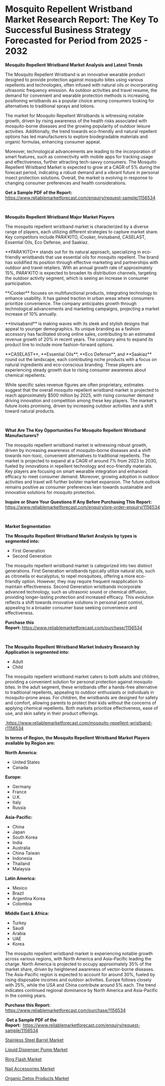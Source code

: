 <p><h1>Mosquito Repellent Wristband Market Research Report: The Key To Successful Business Strategy Forecasted for Period from 2025 - 2032</h1></p><p><strong>Mosquito Repellent Wristband Market Analysis and Latest Trends</strong></p>
<p><p>The Mosquito Repellent Wristband is an innovative wearable product designed to provide protection against mosquito bites using various repellents and technologies, often infused with natural oils or incorporating ultrasonic frequency emission. As outdoor activities and travel resume, the demand for convenient and wearable protection methods is increasing, positioning wristbands as a popular choice among consumers looking for alternatives to traditional sprays and lotions. </p><p>The market for Mosquito Repellent Wristbands is witnessing notable growth, driven by rising awareness of the health risks associated with mosquito-borne diseases and the growing popularity of outdoor leisure activities. Additionally, the trend towards eco-friendly and natural repellent options has led manufacturers to explore biodegradable materials and organic formulas, enhancing consumer appeal. </p><p>Moreover, technological advancements are leading to the incorporation of smart features, such as connectivity with mobile apps for tracking usage and effectiveness, further attracting tech-savvy consumers. The Mosquito Repellent Wristband Market is expected to grow at a CAGR of 5% during the forecast period, indicating a robust demand and a vibrant future in personal insect protection solutions. Overall, the market is evolving in response to changing consumer preferences and health considerations.</p></p>
<p><strong>Get a Sample PDF of the Report:&nbsp;</strong> <a href="https://www.reliablemarketforecast.com/enquiry/request-sample/1156534?utm_campaign=1893&utm_medium=2&utm_source=Github&utm_content=ia&utm_term=05042025&utm_id=mosquito-repellent-wristband">https://www.reliablemarketforecast.com/enquiry/request-sample/1156534</a></p>
<p>&nbsp;</p>
<p><strong>Mosquito Repellent Wristband Major Market Players</strong></p>
<p><p>The mosquito repellent wristband market is characterized by a diverse range of players, each utilizing different strategies to capture market share. Key competitors include PARA'KITO, iCooker, Invisaband, CASELAST, Essential Oils, Eco Defense, and Saakiaz.</p><p>**PARA'KITO** stands out for its natural approach, specializing in eco-friendly wristbands that use essential oils for mosquito repellent. The brand has solidified its position through effective marketing and partnerships with outdoor and travel retailers. With an annual growth rate of approximately 15%, PARA'KITO is expected to broaden its distribution channels, targeting the outdoor activity segment, which is seeing an increase in consumer participation.</p><p>**iCooker** focuses on multifunctional products, integrating technology to enhance usability. It has gained traction in urban areas where consumers prioritize convenience. The company anticipates growth through technological advancements and marketing campaigns, projecting a market increase of 10% annually.</p><p>**Invisaband** is making waves with its sleek and stylish designs that appeal to younger demographics. Its unique branding as a fashion accessory has facilitated strong online sales, contributing to an estimated revenue growth of 20% in recent years. The company aims to expand its product line to include more fashion-forward options.</p><p>**CASELAST**, **Essential Oils**, **Eco Defense**, and **Saakiaz** round out the landscape, each contributing niche products with a focus on natural ingredients and eco-conscious branding. These players are experiencing steady growth due to rising consumer awareness about chemical repellents.</p><p>While specific sales revenue figures are often proprietary, estimates suggest that the overall mosquito repellent wristband market is projected to reach approximately $500 million by 2025, with rising consumer demand driving innovation and competition among these key players. The market's future looks promising, driven by increasing outdoor activities and a shift toward natural products.</p></p>
<p>&nbsp;</p>
<p><strong>What Are The Key Opportunities For Mosquito Repellent Wristband Manufacturers?</strong></p>
<p><p>The mosquito repellent wristband market is witnessing robust growth, driven by increasing awareness of mosquito-borne diseases and a shift towards non-toxic, convenient alternatives to traditional repellents. The market is projected to expand at a CAGR of around 7% from 2023 to 2030, fueled by innovations in repellent technology and eco-friendly materials. Key players are focusing on smart wearable integration and enhanced efficacy to meet consumer demand. Moreover, growing adoption in outdoor activities and travel will further bolster market expansion. The future outlook remains positive as consumer preferences lean towards sustainable and innovative solutions for mosquito protection.</p></p>
<p><strong>Inquire or Share Your Questions If Any Before Purchasing This Report:</strong> <a href="https://www.reliablemarketforecast.com/enquiry/pre-order-enquiry/1156534?utm_campaign=1893&utm_medium=2&utm_source=Github&utm_content=ia&utm_term=05042025&utm_id=mosquito-repellent-wristband">https://www.reliablemarketforecast.com/enquiry/pre-order-enquiry/1156534</a></p>
<p>&nbsp;</p>
<p><strong>Market Segmentation</strong></p>
<p><strong>The Mosquito Repellent Wristband Market Analysis by types is segmented into:</strong></p>
<p><ul><li>First Generation</li><li>Second Generation</li></ul></p>
<p><p>The mosquito repellent wristband market is categorized into two distinct generations. First Generation wristbands typically utilize natural oils, such as citronella or eucalyptus, to repel mosquitoes, offering a more eco-friendly option. However, they may require frequent reapplication to maintain effectiveness. Second Generation wristbands incorporate advanced technology, such as ultrasonic sound or chemical diffusion, providing longer-lasting protection and increased efficacy. This evolution reflects a shift towards innovative solutions in personal pest control, appealing to a broader consumer base seeking convenience and effectiveness.</p></p>
<p><strong>Purchase this Report:&nbsp;</strong><a href="https://www.reliablemarketforecast.com/purchase/1156534?utm_campaign=1893&utm_medium=2&utm_source=Github&utm_content=ia&utm_term=05042025&utm_id=mosquito-repellent-wristband">https://www.reliablemarketforecast.com/purchase/1156534</a></p>
<p>&nbsp;</p>
<p><strong>The Mosquito Repellent Wristband Market Industry Research by Application is segmented into:</strong></p>
<p><ul><li>Adult</li><li>Child</li></ul></p>
<p><p>The mosquito repellent wristband market caters to both adults and children, providing a convenient solution for personal protection against mosquito bites. In the adult segment, these wristbands offer a hands-free alternative to traditional repellents, appealing to outdoor enthusiasts or individuals in mosquito-prone areas. For children, the wristbands are designed for safety and comfort, allowing parents to protect their kids without the concerns of applying chemical repellents. Both markets prioritize effectiveness, ease of use, and skin safety in their product offerings.</p></p>
<p><a href="https://www.reliablemarketforecast.com/mosquito-repellent-wristband-r1156534?utm_campaign=1893&utm_medium=2&utm_source=Github&utm_content=ia&utm_term=05042025&utm_id=mosquito-repellent-wristband">&nbsp;https://www.reliablemarketforecast.com/mosquito-repellent-wristband-r1156534</a></p>
<p><strong>In terms of Region, the Mosquito Repellent Wristband Market Players available by Region are:</strong></p>
<p>
    <p> <strong> North America: </strong>
        <ul>
            <li>United States</li>
            <li>Canada</li>
        </ul>
        </p> 
    <p> <strong> Europe: </strong>
        <ul>
            <li>Germany</li>
            <li>France</li>
            <li>U.K.</li>
            <li>Italy</li>
            <li>Russia</li>
        </ul>
        </p> 
    <p> <strong> Asia-Pacific: </strong>
        <ul>
            <li>China</li>
            <li>Japan</li>
            <li>South Korea</li>
            <li>India</li>
            <li>Australia</li>
            <li>China Taiwan</li>
            <li>Indonesia</li>
            <li>Thailand</li>
            <li>Malaysia</li>
        </ul>
        </p> 
    <p> <strong> Latin America: </strong>
        <ul>
            <li>Mexico</li>
            <li>Brazil</li>
            <li>Argentina Korea</li>
            <li>Colombia</li>
        </ul>
        </p> 
    <p> <strong> Middle East & Africa: </strong>
        <ul>
            <li>Turkey</li>
            <li>Saudi</li>
            <li>Arabia</li>
            <li>UAE</li>
            <li>Korea</li>
        </ul>
    </p>
    </p>
<p><p>The mosquito repellent wristband market is experiencing notable growth across various regions, with North America and Asia-Pacific leading the charge. North America is projected to occupy approximately 35% of the market share, driven by heightened awareness of vector-borne diseases. The Asia-Pacific region is expected to account for around 30%, fueled by rising disposable incomes and outdoor activities. Europe follows closely with 25%, while the USA and China contribute around 5% each. The trend indicates continued regional dominance by North America and Asia-Pacific in the coming years.</p></p>
<p><strong>Purchase this Report: </strong><a href="https://www.reliablemarketforecast.com/purchase/1156534?utm_campaign=1893&utm_medium=2&utm_source=Github&utm_content=ia&utm_term=05042025&utm_id=mosquito-repellent-wristband">https://www.reliablemarketforecast.com/purchase/1156534</a></p>
<p>&nbsp;<strong>Get a Sample PDF of the Report:&nbsp;&nbsp;</strong><a href="https://www.reliablemarketforecast.com/enquiry/request-sample/1156534?utm_campaign=1893&utm_medium=2&utm_source=Github&utm_content=ia&utm_term=05042025&utm_id=mosquito-repellent-wristband">https://www.reliablemarketforecast.com/enquiry/request-sample/1156534</a></p>
<p><strong></strong></p>
<p><p><a href="https://github.com/barlevsebako/Market-Research-Report-List-1/blob/main/stainless-steel-barrel-market.md?utm_campaign=1893&utm_medium=2&utm_source=Github&utm_content=ia&utm_term=05042025&utm_id=mosquito-repellent-wristband">Stainless Steel Barrel Market</a></p><p><a href="https://github.com/tyreinhssan/Market-Research-Report-List-1/blob/main/liquid-dispenser-pump-market.md?utm_campaign=1893&utm_medium=2&utm_source=Github&utm_content=ia&utm_term=05042025&utm_id=mosquito-repellent-wristband">Liquid Dispenser Pump Market</a></p><p><a href="https://github.com/hiwatchucuy/Market-Research-Report-List-1/blob/main/ring-flash-market.md?utm_campaign=1893&utm_medium=2&utm_source=Github&utm_content=ia&utm_term=05042025&utm_id=mosquito-repellent-wristband">Ring Flash Market</a></p><p><a href="https://github.com/luerabollevc/Market-Research-Report-List-1/blob/main/nail-accessories-market.md?utm_campaign=1893&utm_medium=2&utm_source=Github&utm_content=ia&utm_term=05042025&utm_id=mosquito-repellent-wristband">Nail Accessories Market</a></p><p><a href="https://github.com/aertsfecto0h/Market-Research-Report-List-1/blob/main/organic-detox-products-market.md?utm_campaign=1893&utm_medium=2&utm_source=Github&utm_content=ia&utm_term=05042025&utm_id=mosquito-repellent-wristband">Organic Detox Products Market</a></p></p>